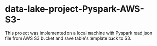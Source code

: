 # data-lake-project-Pyspark-AWS-S3-
This project was implemented on a local machine with Pyspark read json file from AWS S3 bucket and save table's template back to S3.
